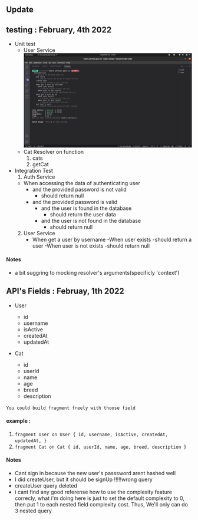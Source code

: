 ## Update

## testing : February, 4th 2022

- Unit test
  - User Service
    !['proof'](/assets/images/user.service.png)
  - Cat Resolver on function
    1. cats
    2. getCat
- Integration Test
  1. Auth Service
  - When accessing the data of authenticating user
    - and the provided password is not valid
      - should return null
    - and the provided password is valid
      - and the user is found in the database
        - should return the user data
      - and the user is not found in the database
        - should return null
  2. User Service
     - When get a user by username
       -When user exists
       -should return a user
       -When user is not exists
       -should return null

#### Notes

- a bit suggring to mocking resolver's arguments(specificly 'context')

## API's Fields : Februay, 1th 2022

- User

  - id
  - username
  - isActive
  - createdAt
  - updatedAt

- Cat
  - id
  - userId
  - name
  - age
  - breed
  - description

`You could build fragment freely with thoose field`

#### example :

1. `fragment User on User { id, username, isActive, createdAt, updatedAt, }`
2. `fragment Cat on Cat { id, userId, name, age, breed, description }`

#### Notes

- Cant sign in because the new user's passsword arent hashed well
- I did createUser, but it should be signUp !!!!!wrong query
- createUser query deleted
- i cant find any good referense how to use the complexity feature correcly,
  what i'm doing here is just to set the default complexity to 0, then put 1 to each nested field complexity cost. Thus, We'll only can do 3 nested query
